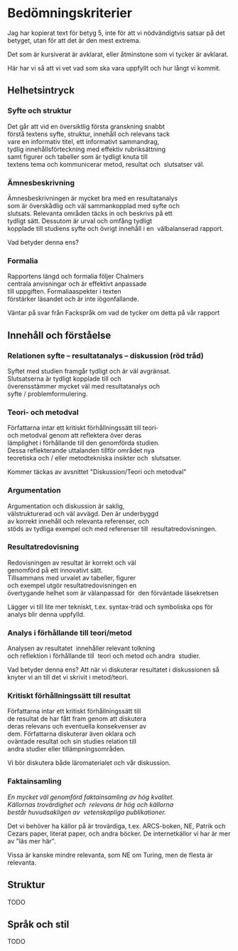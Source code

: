 
# Bedömningskriterier

Jag har kopierat text för betyg 5, inte för att vi nödvändigtvis satsar på det betyget, utan för att det är den mest extrema.

Det som är kursiverat är avklarat, eller åtminstone som vi tycker är avklarat.

Här har vi så att vi vet vad som ska vara uppfyllt och hur långt vi kommit.

## Helhetsintryck

### Syfte och struktur

Det går att vid en översiktlig första granskning snabbt 
förstå textens syfte, struktur, innehåll och relevans tack 
vare en informativ titel, ett informativt sammandrag, 
tydlig innehållsförteckning med effektiv rubriksättning 
samt figurer och tabeller som är tydligt knuta till 
textens tema och kommunicerar metod, resultat och 
slutsatser väl.

### Ämnesbeskrivning

Ämnesbeskrivningen är mycket bra med en resultatanalys 
som är överskådlig och väl sammankopplad med syfte och 
slutsats. Relevanta områden täcks in och beskrivs på ett 
tydligt sätt. Dessutom är urval och omfång tydligt 
kopplade till studiens syfte och övrigt innehåll i en 
välbalanserad rapport.

Vad betyder denna ens?

### Formalia

Rapportens längd och formalia följer Chalmers 
centrala anvisningar och är effektivt anpassade 
till uppgiften. Formaliaaspekter i texten 
förstärker läsandet och är inte iögonfallande.

Väntar på svar från Fackspråk om vad de tycker om detta på vår rapport

## Innehåll och förståelse

### Relationen syfte – resultatanalys – diskussion (röd tråd)

Syftet med studien framgår tydligt och är väl avgränsat. 
Slutsatserna är tydligt kopplade till och 
överensstämmer mycket väl med resultatanalys och 
syfte / problemformulering.

### Teori‐ och metodval

Författarna intar ett kritiskt förhållningssätt till teori‐ 
och metodval genom att reflektera över deras 
lämplighet i förhållande till den genomförda studien. 
Dessa reflekterande uttalanden tillför området nya 
teoretiska och / eller metodtekniska insikter och 
slutsatser.

Kommer täckas av avsnittet "Diskussion/Teori och metodval"

### Argumentation

Argumentation och diskussion är saklig, 
välstrukturerad och väl avvägd. Den är underbyggd 
av korrekt innehåll och relevanta referenser, och 
stöds av tydliga exempel och med referenser till 
resultatredovisningen.

### Resultatredovisning

Redovisningen av resultat är korrekt och väl 
genomförd på ett innovativt sätt. 
Tillsammans med urvalet av tabeller, figurer 
och exempel utgör resultatredovisningen en 
övertygande helhet som är välanpassad för 
den förväntade läsekretsen

Lägger vi till lite mer tekniskt, t.ex. syntax-träd och symboliska ops för analys blir denna uppfylld.

### Analys i förhållande till teori/metod

Analysen av resultatet 
innehåller relevant tolkning 
och reflektion i förhållande till 
teori och metod och andra 
studier.

Vad betyder denna ens? 
Att när vi diskuterar resultatet i diskussionen så knyter vi an till det vi
skrivit i metod/teori.

### Kritiskt förhållningssätt till resultat

Författarna intar ett kritiskt förhållningssätt till 
de resultat de har fått fram genom att diskutera 
deras relevans och eventuella konsekvenser av 
dem. Författarna diskuterar även oklara och 
oväntade resultat och sin studies relation till 
andra studier eller tillämpningsområden.

Vi bör diskutera både läromaterialet och vår diskussion.

### Faktainsamling

*En mycket väl genomförd
faktainsamling av hög kvalitet. 
Källornas trovärdighet och 
relevans är hög och källorna 
består huvudsakligen av 
vetenskapliga publikationer.*

Det vi behöver ha källor på är trovärdiga, t.ex. ARCS-boken, NE, Patrik och
Cezars paper, literat paper, och andra böcker. De internetkällor vi har är mer
av "läs mer här".

Vissa är kanske mindre relevanta, som NE om Turing, men de flesta är relevanta.

## Struktur

TODO

## Språk och stil

TODO

































